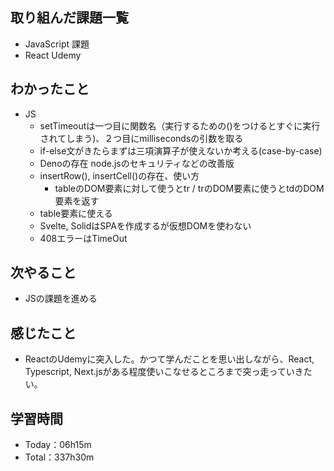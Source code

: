 ## 取り組んだ課題一覧
- JavaScript 課題
- React Udemy

## わかったこと
- JS
  - setTimeoutは一つ目に関数名（実行するための()をつけるとすぐに実行されてしまう)、２つ目にmillisecondsの引数を取る
  - if-else文がきたらまずは三項演算子が使えないか考える(case-by-case)
  - Denoの存在 node.jsのセキュリティなどの改善版
  - insertRow(), insertCell()の存在、使い方
    - tableのDOM要素に対して使うとtr / trのDOM要素に使うとtdのDOM要素を返す 
  - table要素に使える
  - Svelte, SolidはSPAを作成するが仮想DOMを使わない
  - 408エラーはTimeOut
 
## 次やること
- JSの課題を進める

## 感じたこと
- ReactのUdemyに突入した。かつて学んだことを思い出しながら、React, Typescript, Next.jsがある程度使いこなせるところまで突っ走っていきたい。

## 学習時間　
- Today：06h15m
- Total：337h30m
